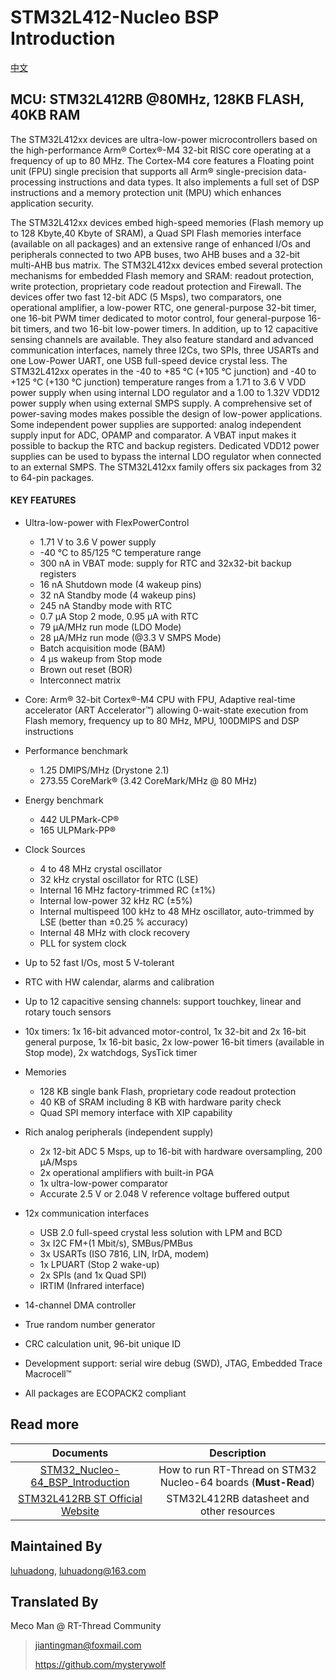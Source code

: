 # STM32L412-Nucleo BSP Introduction

[中文](README_zh.md)

## MCU: STM32L412RB @80MHz, 128KB FLASH,  40KB RAM

The STM32L412xx devices are ultra-low-power microcontrollers based on the high-performance Arm® Cortex®-M4 32-bit RISC core operating at a frequency of up to 80 MHz. The Cortex-M4 core features a Floating point unit (FPU) single precision that supports all Arm® single-precision data-processing instructions and data types. It also implements a full set of DSP instructions and a memory protection unit (MPU) which enhances application security.

The STM32L412xx devices embed high-speed memories (Flash memory up to 128 Kbyte,40 Kbyte of SRAM), a Quad SPI Flash memories interface (available on all packages) and an extensive range of enhanced I/Os and peripherals connected to two APB buses, two AHB buses and a 32-bit multi-AHB bus matrix.
The STM32L412xx devices embed several protection mechanisms for embedded Flash memory and SRAM: readout protection, write protection, proprietary code readout protection and Firewall.
The devices offer two fast 12-bit ADC (5 Msps), two comparators, one operational amplifier, a low-power RTC, one general-purpose 32-bit timer, one 16-bit PWM timer dedicated to motor control, four general-purpose 16-bit timers, and two 16-bit low-power timers.
In addition, up to 12 capacitive sensing channels are available.
They also feature standard and advanced communication interfaces, namely three I2Cs, two SPIs, three USARTs and one Low-Power UART, one USB full-speed device crystal less.
The STM32L412xx operates in the -40 to +85 °C (+105 °C junction) and -40 to +125 °C (+130 °C junction) temperature ranges from a 1.71 to 3.6 V VDD power supply when using internal LDO regulator and a 1.00 to 1.32V VDD12 power supply when using external SMPS supply. A comprehensive set of power-saving modes makes possible the design of low-power applications.
Some independent power supplies are supported: analog independent supply input for ADC, OPAMP and comparator. A VBAT input makes it possible to backup the RTC and backup registers. Dedicated VDD12 power supplies can be used to bypass the internal LDO regulator when connected to an external SMPS.
The STM32L412xx family offers six packages from 32 to 64-pin packages.

#### KEY FEATURES

- Ultra-low-power with FlexPowerControl
  - 1.71 V to 3.6 V power supply
  - -40 °C to 85/125 °C temperature range
  - 300 nA in VBAT mode: supply for RTC and 32x32-bit backup registers
  - 16 nA Shutdown mode (4 wakeup pins)
  - 32 nA Standby mode (4 wakeup pins)
  - 245 nA Standby mode with RTC
  - 0.7 µA Stop 2 mode, 0.95 µA with RTC
  - 79 µA/MHz run mode (LDO Mode)
  - 28 μA/MHz run mode (@3.3 V SMPS Mode)
  - Batch acquisition mode (BAM)
  - 4 µs wakeup from Stop mode
  - Brown out reset (BOR)
  - Interconnect matrix
- Core: Arm® 32-bit Cortex®-M4 CPU with FPU, Adaptive real-time accelerator (ART Accelerator™) allowing 0-wait-state execution from Flash memory, frequency up to 80 MHz, MPU, 100DMIPS and DSP instructions
- Performance benchmark
  - 1.25 DMIPS/MHz (Drystone 2.1)
  - 273.55 CoreMark® (3.42 CoreMark/MHz @ 80 MHz)
- Energy benchmark
  - 442 ULPMark-CP®
  - 165 ULPMark-PP®
- Clock Sources
  - 4 to 48 MHz crystal oscillator
  - 32 kHz crystal oscillator for RTC (LSE)
  - Internal 16 MHz factory-trimmed RC (±1%)
  - Internal low-power 32 kHz RC (±5%)
  - Internal multispeed 100 kHz to 48 MHz oscillator, auto-trimmed by LSE (better than ±0.25 % accuracy)
  - Internal 48 MHz with clock recovery
  - PLL for system clock
- Up to 52 fast I/Os, most 5 V-tolerant
- RTC with HW calendar, alarms and calibration
- Up to 12 capacitive sensing channels: support touchkey, linear and rotary touch sensors
- 10x timers: 1x 16-bit advanced motor-control, 1x 32-bit and 2x 16-bit general purpose, 1x 16-bit basic, 2x low-power 16-bit timers (available in Stop mode), 2x watchdogs, SysTick timer

- Memories
  - 128 KB single bank Flash, proprietary code readout protection
  - 40 KB of SRAM including 8 KB with hardware parity check
  - Quad SPI memory interface with XIP capability
- Rich analog peripherals (independent supply)
  - 2x 12-bit ADC 5 Msps, up to 16-bit with hardware oversampling, 200 µA/Msps
  - 2x operational amplifiers with built-in PGA
  - 1x ultra-low-power comparator
  - Accurate 2.5 V or 2.048 V reference voltage buffered output
- 12x communication interfaces
  - USB 2.0 full-speed crystal less solution with LPM and BCD
  - 3x I2C FM+(1 Mbit/s), SMBus/PMBus
  - 3x USARTs (ISO 7816, LIN, IrDA, modem)
  - 1x LPUART (Stop 2 wake-up)
  - 2x SPIs (and 1x Quad SPI)
  - IRTIM (Infrared interface)
- 14-channel DMA controller
- True random number generator
- CRC calculation unit, 96-bit unique ID
- Development support: serial wire debug (SWD), JTAG, Embedded Trace Macrocell™
- All packages are ECOPACK2 compliant



## Read more

|                          Documents                           |                         Description                          |
| :----------------------------------------------------------: | :----------------------------------------------------------: |
| [STM32_Nucleo-64_BSP_Introduction](../docs/STM32_Nucleo-64_BSP_Introduction.md) | How to run RT-Thread on STM32 Nucleo-64 boards (**Must-Read**) |
| [STM32L412RB ST Official Website](https://www.st.com/en/microcontrollers-microprocessors/stm32l412rb.html#documentation) |          STM32L412RB datasheet and other resources           |



## Maintained By

[luhuadong](https://github.com/luhuadong), luhuadong@163.com



## Translated By

Meco Man @ RT-Thread Community

> jiantingman@foxmail.com
>
> https://github.com/mysterywolf

